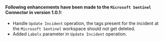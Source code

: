 #### Following enhancements have been made to the `Microsoft Sentinel` Connector in version 1.0.1:

- Handle `Update Incident` operation, the tags present for the incident at the `Microsoft Sentinel` workspace should not get deleted.
- Added `Labels` parameter in `Update Incident` operation.